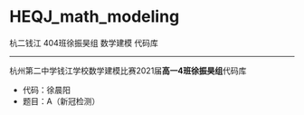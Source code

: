 # HEQJ_math_modeling

杭二钱江 404班徐振昊组 数学建模 代码库

---

杭州第二中学钱江学校数学建模比赛2021届**高一4班徐振昊组**代码库

+ 代码：徐晨阳
+ 题目：A（新冠检测）

